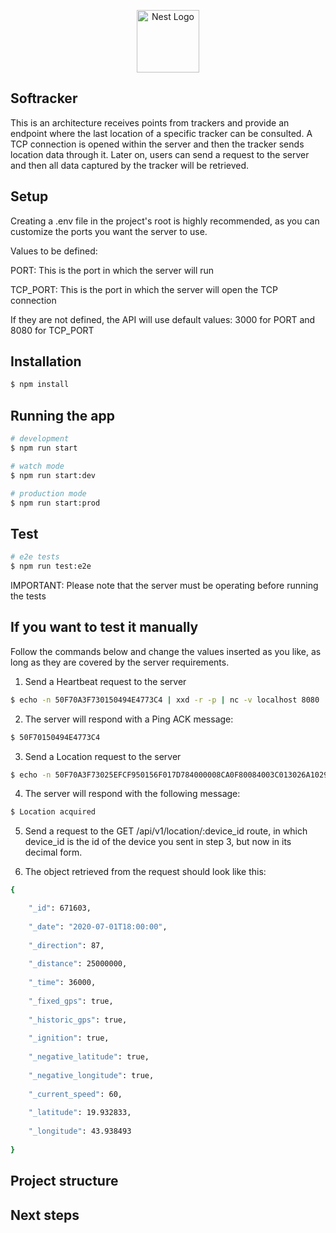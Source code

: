 <p align="center">
  <a href="http://nestjs.com/" target="blank"><img src="https://nestjs.com/img/logo-small.svg" width="100" alt="Nest Logo" /></a>
</p>

[circleci-image]: https://img.shields.io/circleci/build/github/nestjs/nest/master?token=abc123def456
[circleci-url]: https://circleci.com/gh/nestjs/nest

## Softracker

This is an architecture receives points from trackers and provide an endpoint where the last location of a specific tracker can be consulted.
A TCP connection is opened within the server and then the tracker sends location data through it. Later on, users can send a request to the server and then all data captured by the tracker will be retrieved.

## Setup
Creating a .env file in the project's root is highly recommended, as you can customize the ports you want the server to use.

Values to be defined:

PORT: This is the port in which the server will run

TCP_PORT: This is the port in which the server will open the TCP connection

If they are not defined, the API will use default values: 3000 for PORT and 8080 for TCP_PORT

## Installation

```bash
$ npm install
```

## Running the app

```bash
# development
$ npm run start

# watch mode
$ npm run start:dev

# production mode
$ npm run start:prod
```

## Test

```bash
# e2e tests
$ npm run test:e2e
```

IMPORTANT: Please note that the server must be operating before running the tests

## If you want to test it manually

Follow the commands below and change the values inserted as you like, as long as they are covered by the server requirements.

1. Send a Heartbeat request to the server
```bash
$ echo -n 50F70A3F730150494E4773C4 | xxd -r -p | nc -v localhost 8080
```

2. The server will respond with a Ping ACK message:
```bash
$ 50F70150494E4773C4
```

3. Send a Location request to the server
```bash
$ echo -n 50F70A3F73025EFCF950156F017D784000008CA0F80084003C013026A1029E72BD73C4 | xxd -r -p | nc -v localhost 8080
```

4. The server will respond with the following message:
```bash
$ Location acquired
```

5. Send a request to the GET /api/v1/location/:device_id route, in which device_id is the id of the device you sent in step 3, but now in its decimal form.

6. The object retrieved from the request should look like this:

```bash
{

    "_id": 671603,
    
    "_date": "2020-07-01T18:00:00",
    
    "_direction": 87,
    
    "_distance": 25000000,
    
    "_time": 36000,
    
    "_fixed_gps": true,
    
    "_historic_gps": true,
    
    "_ignition": true,
    
    "_negative_latitude": true,
    
    "_negative_longitude": true,
    
    "_current_speed": 60,
    
    "_latitude": 19.932833,
    
    "_longitude": 43.938493
    
}
```

## Project structure

## Next steps
